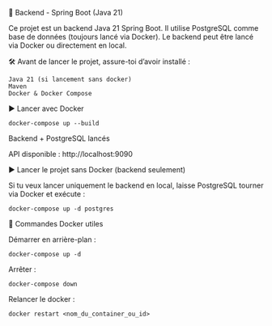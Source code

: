🚀 Backend - Spring Boot (Java 21)

Ce projet est un backend Java 21 Spring Boot.
Il utilise PostgreSQL comme base de données (toujours lancé via Docker).
Le backend peut être lancé via Docker ou directement en local.


🛠️ Avant de lancer le projet, assure-toi d’avoir installé :

    Java 21 (si lancement sans docker)
    Maven
    Docker & Docker Compose


▶️ Lancer avec Docker

    docker-compose up --build
Backend + PostgreSQL lancés

API disponible : http://localhost:9090


▶️ Lancer le projet sans Docker (backend seulement)

Si tu veux lancer uniquement le backend en local, laisse PostgreSQL tourner via Docker et exécute :

    docker-compose up -d postgres


🔧 Commandes Docker utiles

Démarrer en arrière-plan : 
    
    docker-compose up -d

Arrêter : 

    docker-compose down

Relancer le docker :

    docker restart <nom_du_container_ou_id>

